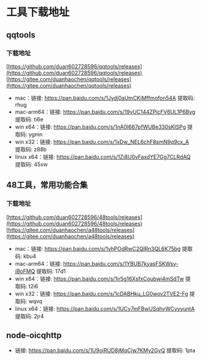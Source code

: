 # 工具下载地址

## qqtools

### 下载地址
[https://github.com/duan602728596/qqtools/releases](https://github.com/duan602728596/qqtools/releases)   
[https://gitee.com/duanhaochen/qqtools/releases](https://gitee.com/duanhaochen/qqtools/releases)
* mac：链接: https://pan.baidu.com/s/1Jydj0aUmCKjMffmofon54A 提取码: rhug
* mac-arm64：链接: https://pan.baidu.com/s/19vUC144ZPicFV6UL1P6Bvg 提取码: ti6e
* win x64：链接: https://pan.baidu.com/s/1nA0I667pfWUBe330sKISPg 提取码: ygmn
* win x32：链接: https://pan.baidu.com/s/1xDw_NEL6chF8smN9q9cx_A 提取码: z88b
* linux x64：链接: https://pan.baidu.com/s/1Zi8U0vFaxdYE7Gg7CLRdAQ 提取码: 45xw

## 48工具，常用功能合集

### 下载地址
[https://github.com/duan602728596/48tools/releases](https://github.com/duan602728596/48tools/releases)   
[https://gitee.com/duanhaochen/a48tools/releases](https://gitee.com/duanhaochen/a48tools/releases)
* mac：链接: https://pan.baidu.com/s/1vhPOdRwC2QlRn3QL6K75bg 提取码: kbu4
* mac-arm64：链接: https://pan.baidu.com/s/1YBUB7kyasFSKWsy-jBoFMQ 提取码: 17d1
* win x64：链接: https://pan.baidu.com/s/1ir5g16XsfxCoubwi4mSdTw 提取码: t2i6
* win x32：链接: https://pan.baidu.com/s/1cDABHku_LG0wov2TVE2-Fg 提取码: wqvq
* linux x64：链接: https://pan.baidu.com/s/1UCy7mFBwUSqhyWCyyyuntA 提取码: 2jr4

## node-oicqhttp

* 链接: https://pan.baidu.com/s/1U9ojRUD8jMqCjw7KMy2GyQ 提取码: 1pta
